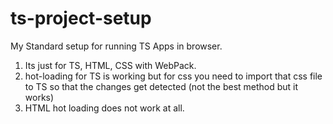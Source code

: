 # ts-project-setup

My Standard setup for running TS Apps in browser.

1. Its just for TS, HTML, CSS with WebPack.
2. hot-loading for TS is working but for css you need to import that css file to TS so that the changes get detected (not the best method but it works)
3. HTML hot loading does not work at all.

